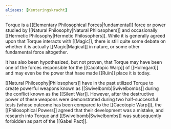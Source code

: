 ```yaml
---
aliases: [Kenteringskracht]
---
```

Torque is a [[Elementary Philosophical Forces|fundamental]] force or power studied by [[Natural Philosophy|Natural Philosophers]] and occasionally [[Hermetic Philosophy|Hermetic Philosophers]]. While it is generally agreed upon that Torque interacts with [[Magic]], there is still quite some debate on whether it is actually [[Magic|Magical]] in nature, or some other fundamental force altogether. 

It has also been hypothesized, but not proven, that Torque may have been one of the forces responsible for the [[Cacotopic Warp]] of [[Holmgard]] and may even be the power that hase made [[Ruïn]] place it is today.

[[Natural Philosophy|Philosophers]] have in the past utilized Torque to create powerful weapons known as [[Swivelbomb|Swivelbombs]] during the conflict known as the [[Silent War]]. However, after the destructive power of these weapons were demonstrated during two half-successful tests (whose outcome has been compared to the [[Cacotopic Warp]]), the [[Philosophical Powers]] agreed that their development was a mistake, and research into Torque and [[Swivelbomb|Swivelbombs]] was subsequently forbidden as part of the [[Gabel Pact]].
